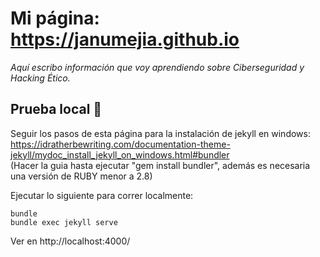 # Mi página: https://janumejia.github.io

_Aquí escribo información que voy aprendiendo sobre Ciberseguridad y Hacking Ético._

## Prueba local 🚀

Seguir los pasos de esta página para la instalación de jekyll en windows:<br>https://idratherbewriting.com/documentation-theme-jekyll/mydoc_install_jekyll_on_windows.html#bundler <br>(Hacer la guia hasta ejecutar "gem install bundler", además es necesaria una versión de RUBY menor a 2.8)

Ejecutar lo siguiente para correr localmente:
```
bundle
bundle exec jekyll serve
```

Ver en http://localhost:4000/

